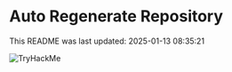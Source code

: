 # Auto Regenerate Repository

This README was last updated: 2025-01-13 08:35:21

 ![TryHackMe](https://tryhackme.com/badge/533634)